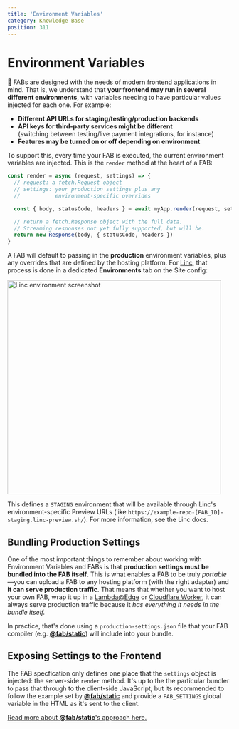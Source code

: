 ```yaml
---
title: 'Environment Variables'
category: Knowledge Base
position: 311
---
```


# Environment Variables

💎 FABs are designed with the needs of modern frontend applications in mind. That is, we understand that **your frontend may run in several different environments**, with variables needing to have particular values injected for each one. For example:

- **Different API URLs for staging/testing/production backends**
- **API keys for third-party services might be different<br/>**
(switching between testing/live payment integrations, for instance)
- **Features may be turned on or off depending on environment**

To support this, every time your FAB is executed, the current environment variables are injected. This is the `render` method at the heart of a FAB:

```jsx
const render = async (request, settings) => {
  // request: a fetch.Request object
  // settings: your production settings plus any
  //           environment-specific overrides

  const { body, statusCode, headers } = await myApp.render(request, settings)

  // return a fetch.Response object with the full data.
  // Streaming responses not yet fully supported, but will be.
  return new Response(body, { statusCode, headers })
}
```

A FAB will default to passing in the **production** environment variables, plus any overrides that are defined by the hosting platform. For [Linc](https://linc.sh), that process is done in a dedicated **Environments** tab on the Site config:

<a href="https://user-images.githubusercontent.com/23264/53847006-35035080-4003-11e9-80d3-b3b3706c6907.png" target="_blank">
<img width="480" align="center" alt="Linc environment screenshot" src="https://user-images.githubusercontent.com/23264/53847006-35035080-4003-11e9-80d3-b3b3706c6907.png"/>
</a>

This defines a `STAGING` environment that will be available through Linc's environment-specific Preview URLs (like `https://example-repo-[FAB_ID]-staging.linc-preview.sh/`). For more information, see the Linc docs.

## Bundling Production Settings

One of the most important things to remember about working with Environment Variables and FABs is that **production settings must be bundled into the FAB itself**. This is what enables a FAB to be truly _portable_—you can upload a FAB to any hosting platform (with the right adapter) and **it can serve production traffic**. That means that whether you want to host your own FAB, wrap it up in a [Lambda@Edge](https://github.com/fab-spec/lambda-edge-packager) or [Cloudflare Worker](https://github.com/fab-spec/cloudflare-workers-packager), it can always serve production traffic because it _has everything it needs in the bundle itself._

In practice, that's done using a `production-settings.json` file that your FAB compiler (e.g. [**@fab/static**](/packages/fab-static#environment-variables)) will include into your bundle.

## Exposing Settings to the Frontend

The FAB specfication only defines one place that the `settings` object is injected: the server-side `render` method. It's up to the the particular bundler to pass that through to the client-side JavaScript, but its recommended to follow the example set by [**@fab/static**](/packages/fab-static#environment-variables) and provide a `FAB_SETTINGS` global variable in the HTML as it's sent to the client.

[Read more about **@fab/static**'s approach here.](/packages/fab-static#accessing-environment-variables-at-runtime)
